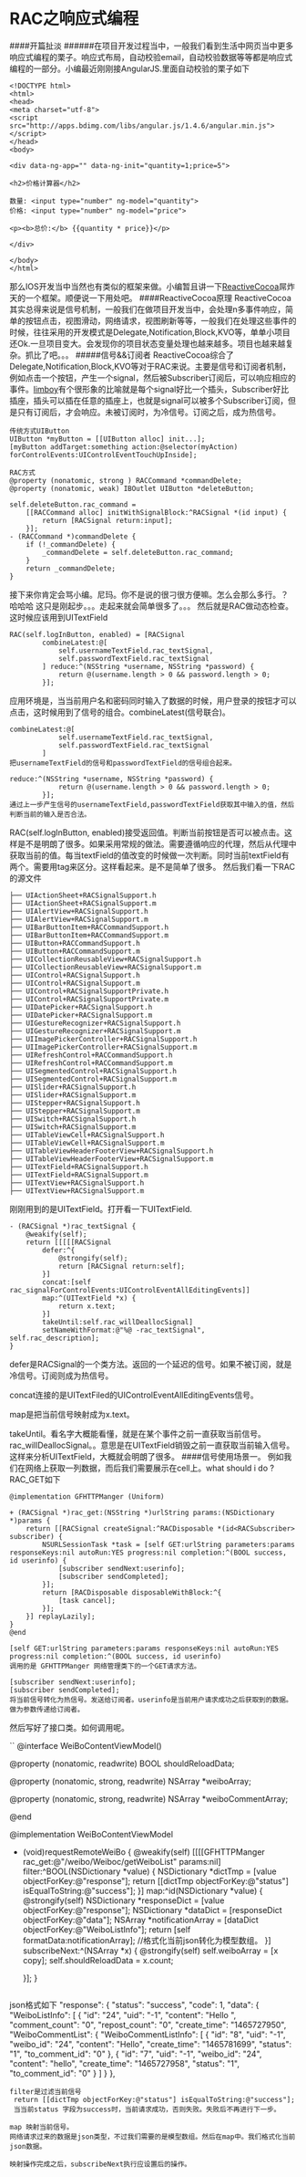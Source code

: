 # RAC之响应式编程
####开篇扯淡
######在项目开发过程当中，一般我们看到生活中网页当中更多响应式编程的栗子。响应式布局，自动校验email，自动校验数据等等都是响应式编程的一部分。小编最近刚刚接AngularJS.里面自动校验的栗子如下
```
<!DOCTYPE html>
<html>
<head>
<meta charset="utf-8">
<script src="http://apps.bdimg.com/libs/angular.js/1.4.6/angular.min.js"></script> 
</head>
<body>

<div data-ng-app="" data-ng-init="quantity=1;price=5">

<h2>价格计算器</h2>

数量: <input type="number" ng-model="quantity">
价格: <input type="number" ng-model="price">

<p><b>总价:</b> {{quantity * price}}</p>

</div>

</body>
</html>
```
那么IOS开发当中当然也有类似的框架来做。小编暂且讲一下[ReactiveCocoa](https://github.com/ReactiveCocoa/ReactiveCocoa)屌炸天的一个框架。顺便说一下用处吧。
####ReactiveCocoa原理
ReactiveCocoa其实总得来说是信号机制，一般我们在做项目开发当中，会处理n多事件响应，简单的按钮点击，视图滑动，网络请求，视图刷新等等，一般我们在处理这些事件的时候，往往采用的开发模式是Delegate,Notification,Block,KVO等，单单小项目还Ok.一旦项目变大。会发现你的项目状态变量处理也越来越多。项目也越来越复杂。抓比了吧。。。
#####信号&&订阅者
ReactiveCocoa综合了Delegate,Notification,Block,KVO等对于RAC来说。主要是信号和订阅者机制，例如点击一个按钮，产生一个signal，然后被Subscriber订阅后，可以响应相应的事件。[limboy](http://limboy.me/)有个很形象的比喻就是每个signal好比一个插头，Subscriber好比插座，插头可以插在任意的插座上，也就是signal可以被多个Subscriber订阅，但是只有订阅后，才会响应。未被订阅时，为冷信号。订阅之后，成为热信号。

```
传统方式UIButton
UIButton *myButton = [[UIButton alloc] init...];
[myButton addTarget:something action:@selector(myAction) forControlEvents:UIControlEventTouchUpInside];

RAC方式
@property (nonatomic, strong ) RACCommand *commandDelete;
@property (nonatomic, weak) IBOutlet UIButton *deleteButton;

self.deleteButton.rac_command =
    [[RACCommand alloc] initWithSignalBlock:^RACSignal *(id input) {
        return [RACSignal return:input];
    }];
- (RACCommand *)commandDelete {
    if (!_commandDelete) {
        _commandDelete = self.deleteButton.rac_command;
    }
    return _commandDelete;
}
```
接下来你肯定会骂小编。尼玛。你不是说的很刁很方便嘛。怎么会那么多行。？
哈哈哈
这只是刚起步。。。走起来就会简单很多了。。。
然后就是RAC做动态检查。
这时候应该用到UITextField

```
RAC(self.logInButton, enabled) = [RACSignal
        combineLatest:@[
            self.usernameTextField.rac_textSignal,
            self.passwordTextField.rac_textSignal
        ] reduce:^(NSString *username, NSString *password) {
            return @(username.length > 0 && password.length > 0;
        }];
```
应用环境是，当当前用户名和密码同时输入了数据的时候，用户登录的按钮才可以点击，这时候用到了信号的组合。combineLatest(信号联合)。

```
combineLatest:@[
            self.usernameTextField.rac_textSignal,
            self.passwordTextField.rac_textSignal
        ] 
把usernameTextField的信号和passwordTextField的信号组合起来。
```

```
reduce:^(NSString *username, NSString *password) {
            return @(username.length > 0 && password.length > 0;
        }];
通过上一步产生信号的usernameTextField,passwordTextField获取其中输入的值，然后判断当前的输入是否合法。
```
RAC(self.logInButton, enabled)接受返回值。判断当前按钮是否可以被点击。这样是不是明朗了很多。如果采用常规的做法。需要遵循响应的代理，然后从代理中获取当前的值。每当textField的值改变的时候做一次判断。同时当前textField有两个。需要用tag来区分。这样看起来。是不是简单了很多。
然后我们看一下RAC的源文件

```
├── UIActionSheet+RACSignalSupport.h
├── UIActionSheet+RACSignalSupport.m
├── UIAlertView+RACSignalSupport.h
├── UIAlertView+RACSignalSupport.m
├── UIBarButtonItem+RACCommandSupport.h
├── UIBarButtonItem+RACCommandSupport.m
├── UIButton+RACCommandSupport.h
├── UIButton+RACCommandSupport.m
├── UICollectionReusableView+RACSignalSupport.h
├── UICollectionReusableView+RACSignalSupport.m
├── UIControl+RACSignalSupport.h
├── UIControl+RACSignalSupport.m
├── UIControl+RACSignalSupportPrivate.h
├── UIControl+RACSignalSupportPrivate.m
├── UIDatePicker+RACSignalSupport.h
├── UIDatePicker+RACSignalSupport.m
├── UIGestureRecognizer+RACSignalSupport.h
├── UIGestureRecognizer+RACSignalSupport.m
├── UIImagePickerController+RACSignalSupport.h
├── UIImagePickerController+RACSignalSupport.m
├── UIRefreshControl+RACCommandSupport.h
├── UIRefreshControl+RACCommandSupport.m
├── UISegmentedControl+RACSignalSupport.h
├── UISegmentedControl+RACSignalSupport.m
├── UISlider+RACSignalSupport.h
├── UISlider+RACSignalSupport.m
├── UIStepper+RACSignalSupport.h
├── UIStepper+RACSignalSupport.m
├── UISwitch+RACSignalSupport.h
├── UISwitch+RACSignalSupport.m
├── UITableViewCell+RACSignalSupport.h
├── UITableViewCell+RACSignalSupport.m
├── UITableViewHeaderFooterView+RACSignalSupport.h
├── UITableViewHeaderFooterView+RACSignalSupport.m
├── UITextField+RACSignalSupport.h
├── UITextField+RACSignalSupport.m
├── UITextView+RACSignalSupport.h
├── UITextView+RACSignalSupport.m
```
刚刚用到的是UITextField。打开看一下UITextField.

```
- (RACSignal *)rac_textSignal {
	@weakify(self);
	return [[[[[RACSignal
		defer:^{
			@strongify(self);
			return [RACSignal return:self];
		}]
		concat:[self rac_signalForControlEvents:UIControlEventAllEditingEvents]]
		map:^(UITextField *x) {
			return x.text;
		}]
		takeUntil:self.rac_willDeallocSignal]
		setNameWithFormat:@"%@ -rac_textSignal", self.rac_description];
}

```
defer是RACSignal的一个类方法。返回的一个延迟的信号。如果不被订阅，就是冷信号。订阅则成为热信号。

concat连接的是UITextFiled的UIControlEventAllEditingEvents信号。

map是把当前信号映射成为x.text。

takeUntil。看名字大概能看懂，就是在某个事件之前一直获取当前信号。rac_willDeallocSignal。。意思是在UITextField销毁之前一直获取当前输入信号。
这样来分析UITextField，大概就会明朗了很多。
####信号使用场景一。
例如我们在网络上获取一列数据，而后我们需要展示在cell上。what should i do ?
RAC_GET如下

```
@implementation GFHTTPManger (Uniform)

+ (RACSignal *)rac_get:(NSString *)urlString params:(NSDictionary *)params {
    return [[RACSignal createSignal:^RACDisposable *(id<RACSubscriber> subscriber) {
        NSURLSessionTask *task = [self GET:urlString parameters:params responseKeys:nil autoRun:YES progress:nil completion:^(BOOL success, id userinfo) {
            [subscriber sendNext:userinfo];
            [subscriber sendCompleted];
        }];
        return [RACDisposable disposableWithBlock:^{
            [task cancel];
        }];
    }] replayLazily];
}
@end
```
```
[self GET:urlString parameters:params responseKeys:nil autoRun:YES progress:nil completion:^(BOOL success, id userinfo)
调用的是 GFHTTPManger 网络管理类下的一个GET请求方法。
```
```
[subscriber sendNext:userinfo];
[subscriber sendCompleted];
将当前信号转化为热信号。发送给订阅者。userinfo是当前用户请求成功之后获取到的数据。做为参数传递给订阅者。
```
然后写好了接口类。如何调用呢。

``
@interface WeiBoContentViewModel()


@property (nonatomic, readwrite) BOOL shouldReloadData;

@property (nonatomic, strong, readwrite) NSArray *weiboArray;

@property (nonatomic, strong, readwrite) NSArray *weiboCommentArray;

@end

@implementation WeiBoContentViewModel

- (void)requestRemoteWeiBo {
    @weakify(self)
    [[[[GFHTTPManger rac_get:@"/weibo/Weiboc/getWeiboList" params:nil]
       filter:^BOOL(NSDictionary *value) {
           NSDictionary *dictTmp = [value objectForKey:@"response"];
           return [[dictTmp objectForKey:@"status"] isEqualToString:@"success"];
       }]
      map:^id(NSDictionary *value) {
          @strongify(self)
          NSDictionary *responseDict = [value objectForKey:@"response"];
          NSDictionary *dataDict = [responseDict objectForKey:@"data"];
          NSArray *notificationArray = [dataDict objectForKey:@"WeiboListInfo"];
          return [self formatData:notificationArray]; //格式化当前json转化为模型数组。
      }]
     subscribeNext:^(NSArray *x) {
         @strongify(self)
         self.weiboArray = [x copy];
         self.shouldReloadData = x.count;
         
     }];
}
```
```
json格式如下
"response": {
        "status": "success",
        "code": 1,
        "data": {
            "WeiboListInfo": [
                {
                    "id": "24",
                    "uid": "-1",
                    "content": "Hello ",
                    "comment_count": "0",
                    "repost_count": "0",
                    "create_time": "1465727950",
                    "WeiboCommentList": {
                        "WeiboCommentListInfo": [
                            {
                                "id": "8",
                                "uid": "-1",
                                "weibo_id": "24",
                                "content": "Hello",
                                "create_time": "1465781699",
                                "status": "1",
                                "to_comment_id": "0"
                            },
                            {
                                "id": "7",
                                "uid": "-1",
                                "weibo_id": "24",
                                "content": "hello",
                                "create_time": "1465727958",
                                "status": "1",
                                "to_comment_id": "0"
                            }
                        ]
                    }
                },
```
filter是过滤当前信号
 return [[dictTmp objectForKey:@"status"] isEqualToString:@"success"];
 当当前status 字段为success时，当前请求成功，否则失败。失败后不再进行下一步。

map 映射当前信号。
网络请求过来的数据是json类型，不过我们需要的是模型数组。然后在map中。我们格式化当前json数据。

映射操作完成之后，subscribeNext执行应设置后的操作。

